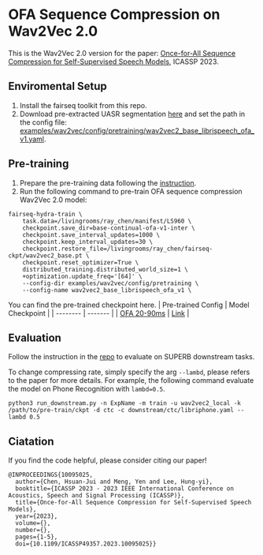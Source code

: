# OFA Sequence Compression on Wav2Vec 2.0

This is the Wav2Vec 2.0 version for the paper: [Once-for-All Sequence Compression for Self-Supervised Speech Models](https://ieeexplore.ieee.org/abstract/document/10095025), ICASSP 2023.

## Enviromental Setup
1. Install the fairseq toolkit from this repo.
2. Download pre-extracted UASR segmentation [here](https://www.dropbox.com/scl/fi/apwwgcftz6649e389tcrh/hubert_pseudo_alpha_w2vu.tar.gz?rlkey=ioz2hu867jom4m5pjtxjz1dja&dl=1) and set the path in the config file: [examples/wav2vec/config/pretraining/wav2vec2_base_librispeech_ofa_v1.yaml](examples/wav2vec/config/pretraining/wav2vec2_base_librispeech_ofa_v1.yaml).


## Pre-training
1. Prepare the pre-training data following the [instruction](examples/wav2vec/README.md).
2. Run the following command to pre-train OFA sequence compression Wav2Vec 2.0 model:
```
fairseq-hydra-train \
	task.data=/livingrooms/ray_chen/manifest/LS960 \
	checkpoint.save_dir=base-continual-ofa-v1-inter \
	checkpoint.save_interval_updates=1000 \
	checkpoint.keep_interval_updates=30 \
	checkpoint.restore_file=/livingrooms/ray_chen/fairseq-ckpt/wav2vec2_base.pt \
	checkpoint.reset_optimizer=True \
	distributed_training.distributed_world_size=1 \
	+optimization.update_freq='[64]' \
	--config-dir examples/wav2vec/config/pretraining \
	--config-name wav2vec2_base_librispeech_ofa_v1 \
```

You can find the pre-trained checkpoint here.
| Pre-trained Config    | Model Checkpoint |
| -------- | ------- |
| [OFA 20-90ms](examples/wav2vec/config/pretraining/wav2vec2_base_librispeech_ofa_v1.yaml)  | [Link](https://www.dropbox.com/scl/fi/s7tzmz5h019dcg5seqlu0/checkpoint_582_5000.pt?rlkey=ymieopv1jyl1jgf5zubws8hv0&dl=1) |


## Evaluation
Follow the instruction in the [repo](https://github.com/xraychen/OFA-Sequence-Compression) to evaluate on SUPERB downstream tasks.


To change compressing rate, simply specify the arg `--lambd`, please refers to the paper for more details. For example, the following command evaluate the model on Phone Recognition with `lambd=0.5`.
```
python3 run_downstream.py -n ExpName -m train -u wav2vec2_local -k /path/to/pre-train/ckpt -d ctc -c downstream/ctc/libriphone.yaml --lambd 0.5
```

## Ciatation
If you find the code helpful, please consider citing our paper!
```
@INPROCEEDINGS{10095025,
  author={Chen, Hsuan-Jui and Meng, Yen and Lee, Hung-yi},
  booktitle={ICASSP 2023 - 2023 IEEE International Conference on Acoustics, Speech and Signal Processing (ICASSP)},
  title={Once-for-All Sequence Compression for Self-Supervised Speech Models},
  year={2023},
  volume={},
  number={},
  pages={1-5},
  doi={10.1109/ICASSP49357.2023.10095025}}
```
